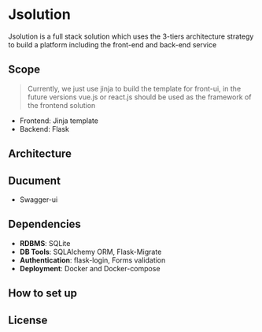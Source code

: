 # Jsolution 
Jsolution is a full stack solution which uses the 3-tiers architecture strategy 
to build a platform including the front-end and back-end service 

## Scope
>Currently, we just use jinja to build the template for front-ui, in the future
> versions vue.js or react.js should be used as the framework of the frontend solution
- Frontend: Jinja template
- Backend:  Flask

## Architecture


## Ducument
- Swagger-ui

## Dependencies 
- **RDBMS**:        SQLite
- **DB Tools**:     SQLAlchemy ORM, Flask-Migrate
- **Authentication**:  flask-login, Forms validation
- **Deployment**:   Docker and Docker-compose

## How to set up

## License